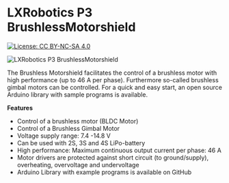 LXRobotics P3 BrushlessMotorshield
==================================

[![License: CC BY-NC-SA 4.0](https://img.shields.io/badge/License-CC%20BY--NC--SA%204.0-lightgrey.svg)](http://creativecommons.org/licenses/by-nc-sa/4.0/)

![LXRobotics P3 BrushlessMotorshield](https://www.lxrobotics.com/wp-content/uploads/mz_af_p3_side_small.jpg)

The Brushless Motorshield facilitates the control of a brushless motor with high performance (up to 46 A per phase). Furthermore so-called brushless gimbal motors can be controlled. For a quick and easy start, an open source Arduino library with sample programs is available.

**Features**

* Control of a brushless motor (BLDC Motor)
* Control of a Brushless Gimbal Motor
* Voltage supply range: 7.4 -14.8 V
* Can be used with 2S, 3S and 4S LiPo-battery
* High performance: Maximum continuous output current per phase: 46 A
* Motor drivers are protected against short circuit (to ground/supply), overheating, overvoltage and undervoltage
* Arduino Library with example programs is available on GitHub
